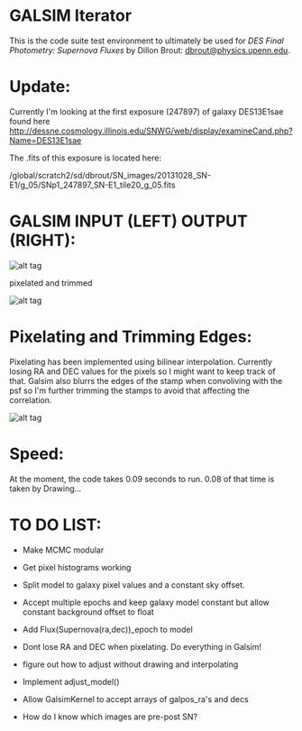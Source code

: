 # GALSIM Iterator

This is the code suite test environment to ultimately be used for
*DES Final Photometry: Supernova Fluxes*
by Dillon Brout: dbrout@physics.upenn.edu.


Update:
=========

Currently I'm looking at the first exposure (247897) of galaxy DES13E1sae found here http://dessne.cosmology.illinois.edu/SNWG/web/display/examineCand.php?Name=DES13E1sae

The .fits of this exposure is located here: 

/global/scratch2/sd/dbrout/SN_images/20131028_SN-E1/g_05/SNp1_247897_SN-E1_tile20_g_05.fits

GALSIM INPUT (LEFT) OUTPUT (RIGHT):
============================

![alt tag](https://raw.github.com/djbrout/FinalPhot/master/readme_files/update_stampsworking.png)

pixelated and trimmed

![alt tag](https://raw.github.com/djbrout/FinalPhot/master/readme_files/sim_and_pix_working.png)


Pixelating and Trimming Edges:
==============================
Pixelating has been implemented using bilinear interpolation. Currently losing RA and DEC values for the pixels so I might want to keep track of that.
Galsim also blurrs the edges of the stamp when convoliving with the psf so I'm further trimming the stamps to avoid that affecting the correlation.

![alt tag](https://raw.github.com/djbrout/FinalPhot/master/readme_files/pixelize2.png)


Speed:
======

At the moment, the code takes 0.09 seconds to run. 0.08 of that time is taken by Drawing...


TO DO LIST:
===========
* Make MCMC modular

* Get pixel histograms working

* Split model to galaxy pixel values and a constant sky offset.

* Accept multiple epochs and keep galaxy model constant but allow constant background offset to float

* Add Flux(Supernova(ra,dec))_epoch to model

* Dont lose RA and DEC when pixelating. Do everything in Galsim!

* figure out how to adjust without drawing and interpolating

* Implement adjust_model()

* Allow GalsimKernel to accept arrays of galpos_ra's and decs

* How do I know which images are pre-post SN?

